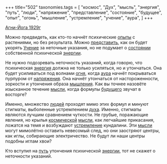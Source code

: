 +++
title="502"
taxonomies.tags = [
 "космос",
 "Дух",
 "мысль",
 "энергия",
 "путь",
 "люди",
 "напряжение",
 "представление",
 "состояние",
 "будущее",
 "опыт",
 "огонь",
 "мышление",
 "устремление",
 "учение",
 "аура",
]
+++

[Агни-Йога 1929г](/agni/1929)

Можно предвидеть, как кто-то начнёт психические [опыты](/tags/опыт) с растениями, но без результата. Можно [представить](/tags/представление), как он будет укорять [Учение](/tags/учение) за неточные указания, но не подумает о [состоянии](/tags/состояние) собственной психической [энергии](/tags/энергия).   

Не нужно подозревать неточность указаний, когда говорю, что психическая [энергия](/tags/энергия) должна не только усиляться, но и утончаться. Она будет усиливаться под волнами [огня](/tags/огонь), когда [аура](/tags/аура) начнёт покрываться пурпуром от [напряжения](/tags/напряжение). Она начнёт утончаться от настороженности, зоркости и утончения образа [мышления](/tags/мышление). Как вы точнее назовёте изысканное течение [мысли](/tags/мысль), когда формулы [будущего](/tags/будущее) звучат в восторге?   

Именно, множество [людей](/tags/люди) проходят мимо этих формул и минуют стигматы, выболенные устремлением [духа](/tags/Дух). Именно, стигматы являются лучшим сравнением чуткости. Не грубые, поражающие явления, но крылья [космической](/tags/космос) [мысли](/tags/мысль), как легчайшие прикасания, ложатся на темя и возбуждают [устремление](/tags/устремление) кундалини. Эти [мысли](/tags/мысль) могут мимолётно оставить невесомый след, но они заостряют центры, как иглы, собирающие электричество. Не будут ли наши центры подобны иглам хвои?   

Кто вступил на [путь](/tags/путь) утончения психической [энергии](/tags/энергия), тот не скажет о неточности указаний.